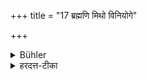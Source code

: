 +++
title = "17 ब्रह्मणि मिथो विनियोगे"

+++

<details><summary>Bühler</summary>

17. If (two persons) teach each other mutually (different redactions of) the Veda, obedience (towards each other) is not ordained for them.
</details>

<details><summary>हरदत्त-टीका</summary>

## सूत्रम्
ब्रह्मणि मिथो विनियोगे न गतिर्विद्यते ॥ १७ ॥  
### टिप्पनी
ब्रह्मणि वेदविषये यदा मिथो विनियोगः क्रियते बह्वृचो यजुर्वेदिनः सकाशाद्यजुर्वेदमधीते सोऽपि तस्मादृग्वेदम् । तदाऽपि परस्परं शुश्रूषा न कर्तव्या ॥ १७ ॥
</details>
